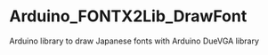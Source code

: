 Arduino_FONTX2Lib_DrawFont
==========================

Arduino library to draw Japanese fonts with Arduino DueVGA library
